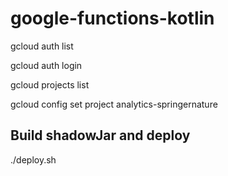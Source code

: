 # google-functions-kotlin

gcloud auth list

gcloud auth login <loginid>

gcloud projects list

gcloud config set project analytics-springernature

## Build shadowJar and deploy
./deploy.sh


